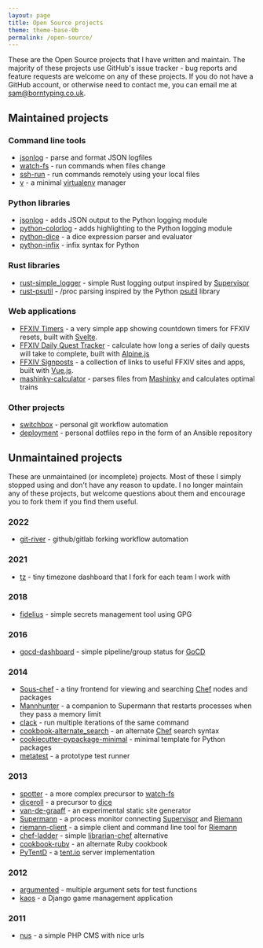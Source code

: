 ```yaml
---
layout: page
title: Open Source projects
theme: theme-base-0b
permalink: /open-source/
---
```


These are the Open Source projects that I have written and maintain. The majority of these projects use GitHub's issue tracker - bug reports and feature requests are welcome on any of these projects. If you do not have a GitHub account, or otherwise need to contact me, you can email me at [sam@borntyping.co.uk](mailto:sam@borntyping.co.uk).

## Maintained projects

### Command line tools

* [jsonlog](https://github.com/borntyping/jsonlog) - parse and format JSON logfiles
* [watch-fs](https://github.com/borntyping/watch-fs) - run commands when files change
* [ssh-run](https://github.com/borntyping/ssh-run) - run commands remotely using your local files
* [v](https://github.com/borntyping/v) - a minimal [virtualenv](https://virtualenv.pypa.io/en/latest/) manager

### Python libraries

* [jsonlog](https://github.com/borntyping/jsonlog) - adds JSON output to the Python logging module
* [python-colorlog](https://github.com/borntyping/python-colorlog) - adds highlighting to the Python logging module
* [python-dice](https://github.com/borntyping/python-dice) - a dice expression parser and evaluator
* [python-infix](https://github.com/borntyping/python-infix) - infix syntax for Python

### Rust libraries

* [rust-simple_logger](https://github.com/borntyping/rust-simple_logger) - simple Rust logging output inspired by [Supervisor](http://supervisord.org/)
* [rust-psutil](https://github.com/rust-psutil/rust-psutil) - /proc parsing inspired by the Python [psutil](https://psutil.readthedocs.io/en/latest/) library

### Web applications

* [FFXIV Timers](https://borntyping.co.uk/ffxiv-timers/) - a very simple app showing countdown timers for FFXIV resets, built with [Svelte](https://svelte.dev/).
* [FFXIV Daily Quest Tracker](https://borntyping.co.uk/ffxiv-daily-quest-tracker/) - calculate how long a series of daily quests will take to complete, built with [Alpine.js](https://alpinejs.dev/)
* [FFXIV Signposts](https://borntyping.co.uk/ffxiv-signposts/) - a collection of links to useful FFXIV sites and apps, built with [Vue.js](https://vuejs.org/).
* [mashinky-calculator](https://github.com/borntyping/mashinky-calculator) - parses files from [Mashinky](https://mashinky.com/) and calculates optimal trains

### Other projects

* [switchbox](https://github.com/borntyping/switchbox) - personal git workflow automation
* [deployment](https://github.com/borntyping/deployment) - personal dotfiles repo in the form of an Ansible repository

## Unmaintained projects

These are unmaintained (or incomplete) projects. Most of these I simply stopped using and don't have any reason to update. I no longer maintain any of these projects, but welcome questions about them and encourage you to fork them if you find them useful.

### 2022

* [git-river](https://github.com/datto/git-river) - github/gitlab forking workflow automation

### 2021

* [tz](https://github.com/borntyping/tz) - tiny timezone dashboard that I fork for each team I work with

### 2018

* [fidelius](https://github.com/borntyping/fidelius) - simple secrets management tool using GPG

### 2016

* [gocd-dashboard](https://github.com/datasift/gocd-dashboard) - simple pipeline/group status for [GoCD](http://gocd.io)

### 2014

* [Sous-chef](https://github.com/borntyping/sous-chef) - a tiny frontend for viewing and searching [Chef](http://www.getchef.com/) nodes and packages
* [Mannhunter](https://github.com/borntyping/mannhunter) - a companion to Supermann that restarts processes when they pass a memory limit
* [clack](https://github.com/borntyping/clack) - run multiple iterations of the same command
* [cookbook-alternate_search](https://github.com/borntyping/cookbook-alternate_search) - an alternate [Chef](http://www.getchef.com/) search syntax
* [cookiecutter-pypackage-minimal](https://github.com/kragniz/cookiecutter-pypackage-minimal) - minimal template for Python packages
* [metatest](https://github.com/borntyping/metatest) - a prototype test runner

### 2013

* [spotter](https://github.com/borntyping/spotter) - a more complex precursor to [watch-fs](https://github.com/borntyping/watch-fs)
* [diceroll](https://github.com/borntyping/diceroll) - a precursor to [dice](https://github.com/borntyping/python-dice)
* [van-de-graaff](https://github.com/borntyping-sandbox/van-de-graaff) - an experimental static site generator
* [Supermann](https://github.com/borntyping/supermann) - a process monitor connecting [Supervisor](http://supervisord.org/) and [Riemann](http://riemann.io/)
* [riemann-client](https://github.com/borntyping/python-riemann-client) - a simple client and command line tool for [Riemann](http://riemann.io/)
* [chef-ladder](https://github.com/borntyping/chef-ladder) - simple [librarian-chef](https://github.com/applicationsonline/librarian-chef) alternative
* [cookbook-ruby](https://github.com/borntyping/cookbook-ruby) - an alternate Ruby cookbook
* [PyTentD](https://github.com/pytent/pytentd) - a [tent.io](https://tent.io/) server implementation

### 2012

* [argumented](https://github.com/borntyping/python-argumented) - multiple argument sets for test functions
* [kaos](https://github.com/borntyping/django-kaos) - a Django game management application

### 2011

* [nus](https://github.com/borntyping/nus) - a simple PHP CMS with nice urls
